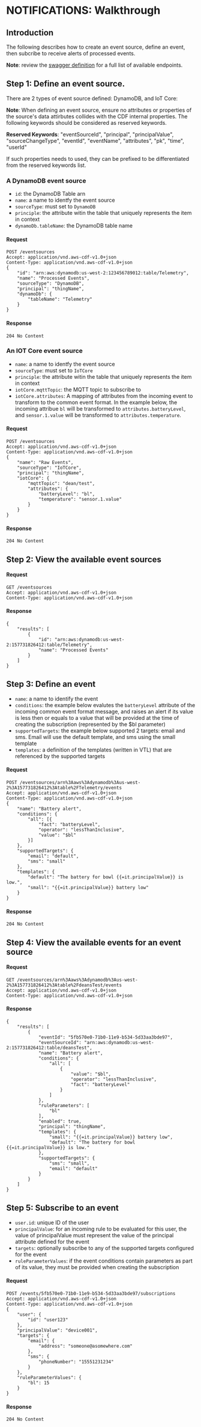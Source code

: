 # NOTIFICATIONS: Walkthrough

## Introduction

The following describes how to create an event source, define an event, then subcribe to receive alerts of processed events.

**Note**:  review the [swagger definition](events-processor-swagger.md) for a full list of available endpoints.

## Step 1:  Define an event source.

There are 2 types of event source defined:  DynamoDB, and IoT Core:

**Note**: When defining an event source, ensure no attributes or properties of the source's data attirbutes collides with the CDF internal
properties. The following keywords should be considered as reserved keywords.

**Reserved Keywords**:
"eventSourceId", "principal", "principalValue", "sourceChangeType", "eventId", "eventName", "attributes", "pk", "time", "userId"

If such properties needs to used, they can be prefixed to be differentiated from the reserved keywords list.

### A DynamoDB event source

- `id`: the DynamoDB Table arn
- `name`: a name to identfy the event source
- `sourceType`: must set to `DynamoDB`
- `principle`: the attribute witin the table that uniquely represents the item in context
- `dynamoDb.tableName`: the DynamoDB table name

#### Request
```
POST /eventsources
Accept: application/vnd.aws-cdf-v1.0+json
Content-Type: application/vnd.aws-cdf-v1.0+json
{
	"id": "arn:aws:dynamodb:us-west-2:123456789012:table/Telemetry",
	"name": "Processed Events",
    "sourceType": "DynamoDB",
    "principal": "thingName",
    "dynamoDb": {
    	"tableName": "Telemetry"
    }
}
```

#### Response
`204 No Content`

### An IOT Core event source

- `name`: a name to identfy the event source
- `sourceType`: must set to `IoTCore`
- `principle`: the attribute witin the table that uniquely represents the item in context
- `iotCore.mqttTopic`: the MQTT topic to subscribe to
- `iotCore.attributes`: A mapping of attributes from the incoming event to transform to the common event format.  In the example below, the incoming attribue `bl` will be transformed to `attributes.batteryLevel`, and `sensor.1.value` will be transformed to `attributes.temperature`.


#### Request
```
POST /eventsources
Accept: application/vnd.aws-cdf-v1.0+json
Content-Type: application/vnd.aws-cdf-v1.0+json
{
	"name": "Raw Events",
    "sourceType": "IoTCore",
    "principal": "thingName",
    "iotCore": {
    	"mqttTopic": "dean/test",
    	"attributes": {
    		"batteryLevel": "bl",
    		"temperature": "sensor.1.value"
    	}
    }
}
```

#### Response
`204 No Content`

## Step 2:  View the available event sources

#### Request
```
GET /eventsources
Accept: application/vnd.aws-cdf-v1.0+json
Content-Type: application/vnd.aws-cdf-v1.0+json
```

#### Response
```
{
    "results": [
        {
            "id": "arn:aws:dynamodb:us-west-2:157731826412:table/Telemetry",
            "name": "Processed Events"
        }
    ]
}
```

## Step 3:  Define an event

- `name`: a name to identify the event
- `conditions`: the example below evalutes the `batteryLevel` attribute of the incoming common event format message, and raises an alert if its value is less then or equals to a value that will be provided at the time of creating the subscription (represented by the $bl parameter)
- `supportedTargets`: the example below supported 2 targets: email and sms.  Email will use the default template, and sms using the small template
- `templates`: a definition of the templates (written in VTL) that are referenced by the supported targets


#### Request
```
POST /eventsources/arn%3Aaws%3Adynamodb%3Aus-west-2%3A157731826412%3Atable%2FTelemetry/events
Accept: application/vnd.aws-cdf-v1.0+json
Content-Type: application/vnd.aws-cdf-v1.0+json
{
    "name": "Battery alert",
    "conditions": {
    	"all": [{
    		"fact": "batteryLevel",
    		"operator": "lessThanInclusive",
    		"value": "$bl"
    	}]
    },
	"supportedTargets": {
		"email": "default",
		"sms": "small"
	},
    "templates": {
    	"default": "The battery for bowl {{=it.principalValue}} is low.",
    	"small": "{{=it.principalValue}} battery low"
	}
}
```

#### Response
`204 No Content`

## Step 4:  View the available events for an event source

#### Request
```
GET /eventsources/arn%3Aaws%3Adynamodb%3Aus-west-2%3A157731826412%3Atable%2FdeansTest/events
Accept: application/vnd.aws-cdf-v1.0+json
Content-Type: application/vnd.aws-cdf-v1.0+json
```

#### Response
```
{
    "results": [
        {
            "eventId": "5fb570e0-71b0-11e9-b534-5d33aa3bde97",
            "eventSourceId": "arn:aws:dynamodb:us-west-2:157731826412:table/deansTest",
            "name": "Battery alert",
            "conditions": {
                "all": [
                    {
                        "value": "$bl",
                        "operator": "lessThanInclusive",
                        "fact": "batteryLevel"
                    }
                ]
            },
            "ruleParameters": [
                "bl"
            ],
            "enabled": true,
            "principal": "thingName",
            "templates": {
                "small": "{{=it.principalValue}} battery low",
                "default": "The battery for bowl {{=it.principalValue}} is low."
            },
            "supportedTargets": {
                "sms": "small",
                "email": "default"
            }
        }
    ]
}
```

## Step 5:  Subscribe to an event

- `user.id`: unique ID of the user
- `principalValue`: for an incoming rule to be evaluated for this user, the value of principalValue must represent the value of the principal attribute defined for the event
- `targets`: optionally subscribe to any of the supported targets configured for the event
- `ruleParameterValues`: if the event conditions contain parameters as part of its value, they must be provided when creating the subscription

#### Request
```
POST /events/5fb570e0-71b0-11e9-b534-5d33aa3bde97/subscriptions
Accept: application/vnd.aws-cdf-v1.0+json
Content-Type: application/vnd.aws-cdf-v1.0+json
{
	"user": {
		"id": "user123"
	},
	"principalValue": "device001",
    "targets": {
    	"email": {
    		"address": "someone@asomewhere.com"
		},
		"sms": {
			"phoneNumber": "15551231234"
		}
	},
	"ruleParameterValues": {
		"bl": 15
	}
}
```


#### Response
`204 No Content`
